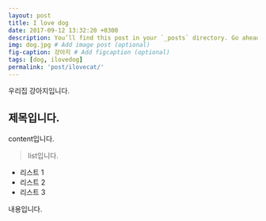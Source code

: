 ```yaml
---
layout: post
title: I love dog
date: 2017-09-12 13:32:20 +0300
description: You’ll find this post in your `_posts` directory. Go ahead and edit it and re-build the site to see your changes. # Add post description (optional)
img: dog.jpg # Add image post (optional)
fig-caption: 강아지 # Add figcaption (optional)
tags: [dog, ilovedog]
permalink: 'post/ilovecat/'
---
```


우리집 강아지입니다.

## 제목입니다.
content입니다.

> list입니다.
* 리스트 1
* 리스트 2
* 리스트 3

내용입니다.
